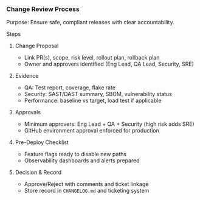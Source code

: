 ### Change Review Process

Purpose: Ensure safe, compliant releases with clear accountability.

Steps

1) Change Proposal
   - Link PR(s), scope, risk level, rollout plan, rollback plan
   - Owner and approvers identified (Eng Lead, QA Lead, Security, SRE)

2) Evidence
   - QA: Test report, coverage, flake rate
   - Security: SAST/DAST summary, SBOM, vulnerability status
   - Performance: baseline vs target, load test if applicable

3) Approvals
   - Minimum approvers: Eng Lead + QA + Security (high risk adds SRE)
   - GitHub environment approval enforced for production

4) Pre-Deploy Checklist
   - Feature flags ready to disable new paths
   - Observability dashboards and alerts prepared

5) Decision & Record
   - Approve/Reject with comments and ticket linkage
   - Store record in `CHANGELOG.md` and ticketing system

